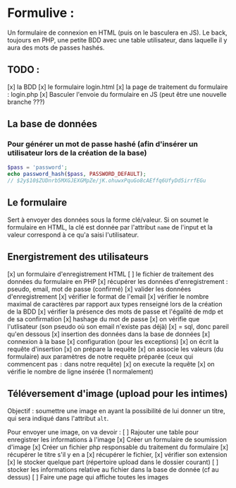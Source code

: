 # Formulive : 
Un formulaire de connexion en HTML (puis on le basculera en JS). 
Le back, toujours en PHP, une petite BDD avec une table utilisateur, dans laquelle il y aura des mots de passes hashés. 

## TODO : 
 [x] la BDD
 [x] le formulaire login.html
 [x] la page de traitement du formulaire : login.php
 [x] Basculer l'envoie du formulaire en JS (peut être une nouvelle branche ???)

## La base de données

### Pour générer un mot de passe hashé (afin d'insérer un utilisateur lors de la création de la base)
```php
$pass = 'password'; 
echo password_hash($pass, PASSWORD_DEFAULT); 
// $2y$10$ZUDnrb5MXGJEXGMpZe/jK.ohuwxPquGo8cAEffq6UfyDd5irrfEGu
```

## Le formulaire 
Sert à envoyer des données sous la forme clé/valeur. 
Si on soumet le formulaire en HTML, la clé est donnée par l'attribut `name` de l'input et la valeur correspond à ce qu'a saisi l'utilisateur. 

## Energistrement des utilisateurs 
 [x] un formulaire d'enregistrement HTML
 [ ] le fichier de traitement des données du formulaire en PHP
    [x] récupérer les données d'enregistrement : pseudo, email, mot de passe (confirmé)
    [x] valider les données d'enregistrement 
        [x] vérifier le format de l'email
        [x] vérifier le nombre maximal de caractères par rapport aux types renseigné lors de la création de la BDD
        [x] vérifier la présence des mots de passe et l'égalité de mdp et de sa confirmation
    [x] hashage du mot de passe
    [x] on vérifie que l'utlisateur (son pseudo où son email n'existe pas déjà)
        [x] = sql, donc pareil qu'en dessous
    [x] insertion des données dans la base de données
        [x] connexion à la base
        [x] configuration (pour les exceptions)
        [x] on écrit la requête d'insertion
        [x] on prépare la requête
        [x] on associe les valeurs (du formulaire) aux paramètres de notre requête préparée (ceux qui commencent pas `:` dans notre requête)
        [x] on execute la requête
        [x] on vérifie le nombre de ligne insérée (1 normalement)

## Téléversement d'image (upload pour les intimes)
Objectif : soumettre une image en ayant la possibilité de lui donner un titre, qui sera indiqué dans l'attribut `alt`. 

Pour envoyer une image, on va devoir : 
 [ ] Rajouter une table pour enregistrer les informations à l'image
 [x] Créer un formulaire de soumission d'image
 [x] Créer un fichier php responsable du traitement du formulaire 
    [x] récupérer le titre s'il y en a
    [x] récupérer le fichier, 
    [x] vérifier son extension
    [x] le stocker quelque part (répertoire upload dans le dossier courant)
    [ ] stocker les informations relative au fichier dans la base de donnée (cf au dessus)
 [ ] Faire une page qui affiche toutes les images